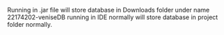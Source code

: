 Running in .jar file will store database in Downloads folder under name 22174202-veniseDB
running in IDE normally will store database in project folder normally.
